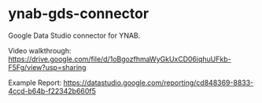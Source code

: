 # ynab-gds-connector
Google Data Studio connector for YNAB.

Video walkthrough: https://drive.google.com/file/d/1oBgozfhmaWyGkUxCD06iqhuUFkb-F5Fg/view?usp=sharing

Example Report: https://datastudio.google.com/reporting/cd848369-8833-4ccd-b64b-f22342b660f5
